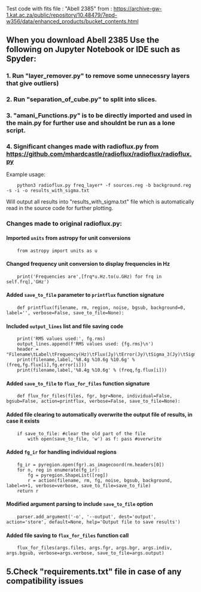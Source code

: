 Test code with fits file : "Abell 2385" from : https://archive-gw-1.kat.ac.za/public/repository/10.48479/7epd-w356/data/enhanced_products/bucket_contents.html

## When you download Abell 2385 Use the following on Jupyter Notebook or IDE such as Spyder:
### 1. Run "layer_remover.py" to remove some unnecessry layers that give outliers)
### 2. Run "separation_of_cube.py" to split into slices.
### 3. "amani_Functions.py" is to be directly imported and used in the main.py for further use and shouldnt be run as a lone script.

### 4. Significant changes made with radioflux.py from https://github.com/mhardcastle/radioflux/radioflux/radioflux.py

Example usage:

        python3 radioflux.py freq_layer* -f sources.reg -b background.reg -s -i -o results_with_sigma.txt

Will output all results into "results_with_sigma.txt" file which is automatically read in the source code for further plotting.

### Changes made to original radioflux.py:

#### Imported `units` from astropy for unit conversions
        from astropy import units as u

#### Changed frequency unit conversion to display frequencies in Hz
        print('Frequencies are',[frq*u.Hz.to(u.GHz) for frq in self.frq],'GHz')

#### Added `save_to_file` parameter to `printflux` function signature
        def printflux(filename, rm, region, noise, bgsub, background=0, label='', verbose=False, save_to_file=None):

#### Included `output_lines` list and file saving code
        print('RMS values used:', fg.rms)
        output_lines.append(f'RMS values used: {fg.rms}\n')
        header = "Filename\tLabel\tFrequency(Hz)\tFlux(Jy)\tError(Jy)\tSigma_3(Jy)\tSigma_5(Jy)\n"
        print(filename,label,'%8.4g %10.6g %10.6g' % (freq,fg.flux[i],fg.error[i]))
        print(filename,label,'%8.4g %10.6g' % (freq,fg.flux[i]))

 #### Added `save_to_file` to `flux_for_files` function signature
        def flux_for_files(files, fgr, bgr=None, individual=False, bgsub=False, action=printflux, verbose=False, save_to_file=None):

#### Added file clearing to automatically overwrite the output file of results, in case it exists
        if save_to_file: #clear the old part of the file
            with open(save_to_file, 'w') as f: pass #overwrite

#### Added `fg_ir` for handling individual regions
        fg_ir = pyregion.open(fgr).as_imagecoord(rm.headers[0])
        for n, reg in enumerate(fg_ir):
            fg = pyregion.ShapeList([reg])
            r = action(filename, rm, fg, noise, bgsub, background, label=n+1, verbose=verbose, save_to_file=save_to_file)
        return r

#### Modified argument parsing to include `save_to_file` option
        parser.add_argument('-o', '--output', dest='output', action='store', default=None, help='Output file to save results')

#### Added file saving to `flux_for_files` function call
        flux_for_files(args.files, args.fgr, args.bgr, args.indiv, args.bgsub, verbose=args.verbose, save_to_file=args.output)

## 5.Check "requirements.txt" file in case of any compatibility issues


